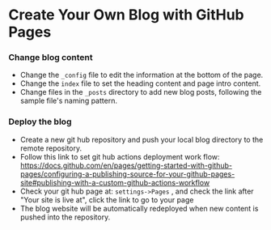 # Create Your Own Blog with GitHub Pages

### Change blog content

- Change the `_config` file to edit the information at the bottom of the page.
- Change the `index` file to set the heading content and page intro content.
- Change files in the `_posts` directory to add new blog posts, following the sample file's naming pattern.



### Deploy the blog

- Create a new git hub repository and push your local blog directory to the remote repository.
- Follow this link to set git hub actions deployment work flow: https://docs.github.com/en/pages/getting-started-with-github-pages/configuring-a-publishing-source-for-your-github-pages-site#publishing-with-a-custom-github-actions-workflow
- Check your git hub page at: `settings->Pages` , and check the link after "Your site is live at", click the link to go to your page
- The blog website will be automatically redeployed when new content is pushed into the repository.
